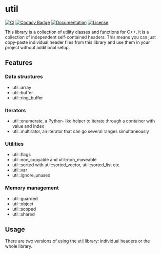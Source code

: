 # util

[![CI](https://github.com/mostsignificant/util/actions/workflows/cmake.yml/badge.svg)](https://github.com/mostsignificant/util/actions/workflows/cmake.yml)
[![Codacy Badge](https://app.codacy.com/project/badge/Grade/4f4313c1e1e047ca890edf1cc7c4137d)](https://www.codacy.com/gh/mostsignificant/util/dashboard?utm_source=github.com&utm_medium=referral&utm_content=mostsignificant/util&utm_campaign=Badge_Grade)
[![Documentation](http://readthedocs.org/projects/mostsignificantutil/badge/?version=latest)](https://mostsignificantutil.readthedocs.io/en/latest/?badge=latest)
[![License](https://img.shields.io/badge/license-MIT-blue.svg)](https://raw.githubusercontent.com/mostsignificant/util/master/LICENSE.MIT)

This library is a collection of utility classes and functions for C++. It is a collection of independent self-contained
headers. This means you can just copy-paste individual header files from this library and use them in your project
without additional setup.

## Features

### Data structures

- util::array
- util::buffer
- util::ring_buffer

### Iterators

- util::enumerate, a Python-like helper to iterate through a container with value and index
- util::multirator, an iterator that can go several ranges simultaneously

### Utilities

- util::flags
- util::non_copyable and util::non_moveable
- util::sorted with util::sorted_vector, util::sorted_list etc.
- util::var
- util::ignore_unused

### Memory management

- util::guarded
- util::object
- util::scoped
- util::shared

## Usage

There are two versions of using the util library: individual headers or the whole library.
